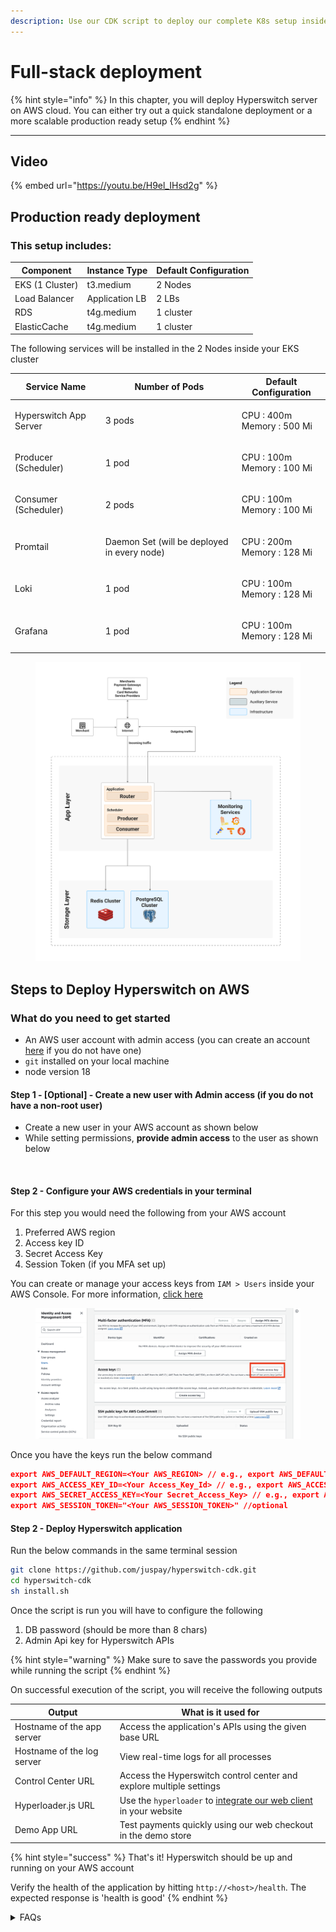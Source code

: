 ```yaml
---
description: Use our CDK script to deploy our complete K8s setup inside your stack
---
```


# Full-stack deployment

{% hint style="info" %}
In this chapter, you will deploy Hyperswitch server on AWS cloud. You can either try out a quick standalone deployment or a more scalable production ready setup
{% endhint %}

***

## Video

{% embed url="https://youtu.be/H9el_IHsd2g" %}

## Production ready deployment

### This setup includes:

| Component       | Instance Type  | Default Configuration |
| --------------- | -------------- | --------------------- |
| EKS (1 Cluster) | t3.medium      | 2 Nodes               |
| Load Balancer   | Application LB | 2 LBs                 |
| RDS             | t4g.medium     | 1 cluster             |
| ElasticCache    | t4g.medium     | 1 cluster             |

The following services will be installed in the 2 Nodes inside your EKS cluster

| Service Name           | Number of Pods                              | Default Configuration                |
| ---------------------- | ------------------------------------------- | ------------------------------------ |
| Hyperswitch App Server | 3 pods                                      | <p>CPU : 400m<br>Memory : 500 Mi</p> |
| Producer (Scheduler)   | 1 pod                                       | <p>CPU : 100m<br>Memory : 100 Mi</p> |
| Consumer (Scheduler)   | 2 pods                                      | <p>CPU : 100m<br>Memory : 100 Mi</p> |
| Promtail               | Daemon Set (will be deployed in every node) | <p>CPU : 200m<br>Memory : 128 Mi</p> |
| Loki                   | 1 pod                                       | <p>CPU : 100m<br>Memory : 128 Mi</p> |
| Grafana                | 1 pod                                       | <p>CPU : 100m<br>Memory : 128 Mi</p> |



<figure><img src="../../.gitbook/assets/K8S Helm Charts (4).png" alt=""><figcaption></figcaption></figure>

## Steps to Deploy Hyperswitch on AWS

### **What do you need to get started**

* An AWS user account with admin access (you can create an account [here](https://portal.aws.amazon.com/gp/aws/developer/registration/index.html?refid=em\_127222) if you do not have one)
* `git` installed on your local machine
* node version 18

#### Step 1 - \[Optional] - Create a new user with Admin access (if you do not have a non-root user)

* Create a new user in your AWS account as shown below
* While setting permissions, **provide admin access** to the user as shown below

<figure><img src="../../.gitbook/assets/AWS user (1).gif" alt=""><figcaption></figcaption></figure>

#### Step 2 - Configure your AWS credentials in your terminal

For this step you would need the following from your AWS account

1. Preferred AWS region
2. Access key ID
3. Secret Access Key
4. Session Token (if you MFA set up)

You can create or manage your access keys from `IAM > Users` inside your AWS Console. For more information, [click here](https://docs.aws.amazon.com/IAM/latest/UserGuide/id\_credentials\_access-keys.html#Using\_CreateAccessKey)

<figure><img src="../../.gitbook/assets/Screenshot 2023-11-02 at 5.48.06 PM.png" alt=""><figcaption></figcaption></figure>

Once you have the keys run the below command

```json
export AWS_DEFAULT_REGION=<Your AWS_REGION> // e.g., export AWS_DEFAULT_REGION=us-east-2
export AWS_ACCESS_KEY_ID=<Your Access_Key_Id> // e.g., export AWS_ACCESS_KEY_ID=AKIAIOSFODNN7EXAMPLE
export AWS_SECRET_ACCESS_KEY=<Your Secret_Access_Key> // e.g., export AWS_SECRET_ACCESS_KEY=wJalrXUtnFEMI/K7MDENG/bPxRfiCYEXAMPLEKEY
export AWS_SESSION_TOKEN="<Your AWS_SESSION_TOKEN>" //optional
```

#### Step 2 - Deploy Hyperswitch application

Run the below commands in the same terminal session

```bash
git clone https://github.com/juspay/hyperswitch-cdk.git
cd hyperswitch-cdk
sh install.sh
```

Once the script is run you will have to configure the following

1. DB password (should be more than 8 chars)
2. Admin Api key for Hyperswitch APIs&#x20;

{% hint style="warning" %}
Make sure to save the passwords you provide while running the script
{% endhint %}

On successful execution of the script, you will receive the following outputs

| Output                      | What is it used for                                                                                                               |
| --------------------------- | --------------------------------------------------------------------------------------------------------------------------------- |
| Hostname of the app server  | Access the application's APIs using the given base URL                                                                            |
| Hostname of the log server  | View real-time logs for all processes                                                                                             |
| Control Center URL          | Access the Hyperswitch control center and explore multiple settings                                                               |
| Hyperloader.js URL          | Use the `hyperloader` to [integrate our web client](../deploy-web-client/integrate-web-client-on-your-web-app.md) in your website |
| Demo App URL                | Test payments quickly using our web checkout in the demo store                                                                    |

{% hint style="success" %}
That's it! Hyperswitch should be up and running on your AWS account

Verify the health of the application by hitting `http://<host>/health`. The expected response is 'health is good'
{% endhint %}

<details>

<summary>FAQs</summary>

1. **Why use AWS EKS for deploying Hyperswitch?** AWS Elastic Kubernetes Service (EKS) provides a managed Kubernetes cluster, ensuring high availability and scalability for Hyperswitch.
2. **How do I deploy Hyperswitch on EKS using Helm charts?** You can deploy Hyperswitch on EKS by following our Helm chart documentation, which provides step-by-step instructions.
3. **What versions of EKS are supported for deploying Hyperswitch?** Hyperswitch supports all versions of EKS that are officially provided by AWS.
4. **Can I use my existing RDS instance for the database with Hyperswitch?** Yes, you can configure Hyperswitch to use your existing RDS instance as the database.
5. **What database engines are supported for RDS when using Hyperswitch?** Hyperswitch supports various database engines, including PostgreSQL, MySQL, SQL Server, and Oracle, depending on your requirements.
6. **How do I configure RDS with Hyperswitch using Helm charts?** Our Helm chart documentation provides detailed instructions for setting up RDS as the database for Hyperswitch.
7. **Do I need to make any specific configurations in RDS for Hyperswitch to work optimally?** Yes, you may need to configure database parameters such as connection limits and database user credentials. Consult the documentation for details.
8. **Can I use Amazon Elastic Cache (Redis) as a caching layer with Hyperswitch?** Yes, you can configure Hyperswitch to use Amazon Elastic Cache (Redis) for caching purposes, which can improve performance.
9. **What Redis configurations are recommended for optimal performance with Hyperswitch?** The recommended Redis configurations can vary based on your workload, but you should typically configure Redis to use the appropriate instance type and set the eviction policies correctly.
10. **How can I scale Hyperswitch on EKS to handle increased traffic?** You can scale Hyperswitch by adjusting the number of pods in the deployment or using Kubernetes' Horizontal Pod Autoscaling based on resource utilization.
11. **How can I monitor the performance and health of Hyperswitch on EKS?** You can Use AWS CloudWatch, Prometheus, or other monitoring solutions to track performance metrics and set up alerts. Refer [our guide](../../going-live/monitoring.md) for more information
12. **Is there a recommended backup and disaster recovery strategy for Hyperswitch and associated AWS resources?** Yes, it's essential to implement regular backups for RDS and have a disaster recovery plan in place. AWS provides tools and services for this purpose.
13. **Are there any specific security considerations when deploying Hyperswitch on AWS EKS?** You should follow our [best practices](../../going-live/security.md) for securing your EKS cluster and your Hyperswitch application, including network policies, IAM roles, and encryption.
14. **How do I upgrade Hyperswitch and its dependencies on EKS?** We will be providing an update CDK script soon
15. **What do I do if I encounter issues during the deployment process?** If you encounter issues, consult the troubleshooting section of the documentation or [reach out to our support team](https://hyperswitch.io/contact) for assistance.
16. **Where can I find further documentation on Hyperswitch?** You can find additional documentation, tutorials, and support resources on our website and in our api docs.

</details>
